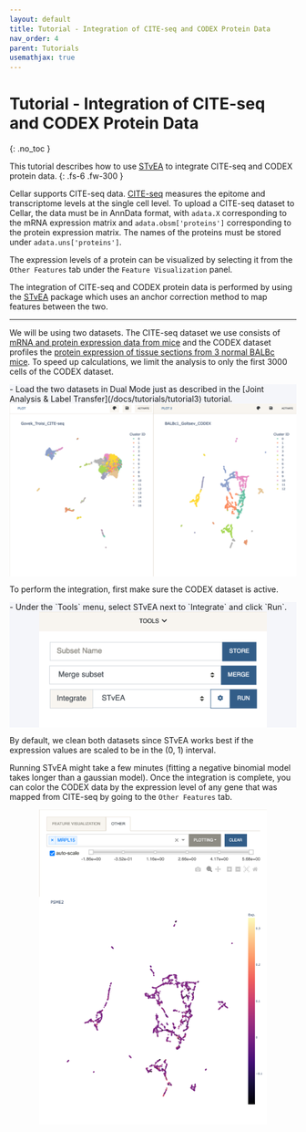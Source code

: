 ```yaml
---
layout: default
title: Tutorial - Integration of CITE-seq and CODEX Protein Data
nav_order: 4
parent: Tutorials
usemathjax: true
---
```


<style type="text/css">
.center {
    display: block;
    margin-left: auto;
    margin-right: auto;
}

.step {
    background-color: #f5f6fa;
    /* color: #7253ed; */
}
</style>

<script type="text/x-mathjax-config">
    MathJax.Hub.Config({
    TeX: { equationNumbers: { autoNumber: "AMS" } }
    });
</script>
<script type="text/javascript" async src="http://cdn.mathjax.org/mathjax/latest/MathJax.js?config=TeX-AMS-MML_HTMLorMML"></script>

# Tutorial - Integration of CITE-seq and CODEX Protein Data
{: .no_toc }

This tutorial describes how to use [STvEA](https://www.science.org/doi/10.1126/sciadv.abc5464) to integrate CITE-seq and CODEX protein data.
{: .fs-6 .fw-300 }

Cellar supports CITE-seq data.
[CITE-seq](https://www.nature.com/articles/nmeth.4380) measures the epitome and
transcriptome levels at the single cell level. To upload a CITE-seq dataset to
Cellar, the data must be in AnnData format, with `adata.X` corresponding to
the mRNA expression matrix and `adata.obsm['proteins']` corresponding to
the protein expression matrix.
The names of the proteins must be stored under `adata.uns['proteins']`.

The expression levels of a protein can be visualized by selecting it from
the `Other Features` tab under the `Feature Visualization` panel.

The integration of CITE-seq and CODEX protein data is performed by using
the [STvEA](https://www.science.org/doi/10.1126/sciadv.abc5464)
package which uses an anchor correction method to map features between the two.

---

We will be using two datasets.
The CITE-seq dataset we use consists of [mRNA and protein expression
data from mice](https://www.biorxiv.org/content/10.1101/672501v1) and
the CODEX dataset profiles the [protein expression of tissue sections from
3 normal BALBc mice](https://www.cell.com/cell/fulltext/S0092-8674(18)30904-8).
To speed up calculations, we limit the analysis to only the first 3000 cells
of the CODEX dataset.


<div class="code-example step" markdown="1">
- Load the two datasets in Dual Mode just as described in the
  [Joint Analysis & Label Transfer](/docs/tutorials/tutorial3) tutorial.
</div>

<img src="../../images/tut4-dual-mode.png" class="center"/>

To perform the integration, first make sure the CODEX dataset is active.

<div class="code-example step" markdown="1">
- Under the `Tools` menu, select STvEA next to `Integrate` and click `Run`.

  <img src="../../images/stvea-tools.png" width="400" class="center"/>
</div>

By default, we clean both datasets since STvEA works best
if the expression values are scaled to be in the (0, 1) interval.

Running STvEA might take a few minutes (fitting a negative binomial model
takes longer than a gaussian model). Once the integration is complete,
you can color the CODEX data by the expression level of any gene that
was mapped from CITE-seq by going to the `Other Features` tab.

<img src="../../images/tut4-other.png" width="400" class="center"/>

<img src="../../images/tut4-stvea-gene.png" width="400" class="center"/>